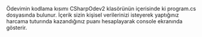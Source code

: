 Ödevimin kodlama kısımı CSharpOdev2 klasörünün içerisinde ki program.cs dosyasında bulunur.
İçerik sizin kişisel verilerinizi isteyerek yaptığınız harcama tuturında kazandığınız puanı hesaplayarak console ekranında gösterir.
